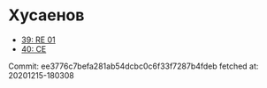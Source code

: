 # Хусаенов
- [39: RE 01](39.md)
- [40: CE](40.md)

Commit: ee3776c7befa281ab54dcbc0c6f33f7287b4fdeb
 fetched at: 20201215-180308

